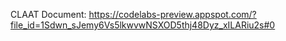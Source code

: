 CLAAT Document: https://codelabs-preview.appspot.com/?file_id=1Sdwn_sJemy6Vs5lkwvwNSXOD5thj48Dyz_xILARiu2s#0
